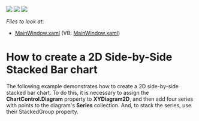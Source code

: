<!-- default badges list -->
![](https://img.shields.io/endpoint?url=https://codecentral.devexpress.com/api/v1/VersionRange/128569224/22.2.2%2B)
[![](https://img.shields.io/badge/Open_in_DevExpress_Support_Center-FF7200?style=flat-square&logo=DevExpress&logoColor=white)](https://supportcenter.devexpress.com/ticket/details/E2127)
[![](https://img.shields.io/badge/📖_How_to_use_DevExpress_Examples-e9f6fc?style=flat-square)](https://docs.devexpress.com/GeneralInformation/403183)
<!-- default badges end -->
<!-- default file list -->
*Files to look at*:

* [MainWindow.xaml](./CS/SideBySideStackedBarChart/MainWindow.xaml) (VB: [MainWindow.xaml](./VB/SideBySideStackedBarChart/MainWindow.xaml))
<!-- default file list end -->
# How to create a 2D Side-by-Side Stacked Bar chart


<p>The following example demonstrates how to create a 2D side-by-side stacked bar chart. To do this, it is necessary to assign the <strong>ChartControl.Diagram</strong> property to <strong>XYDiagram2D</strong>, and then add four series with points to the diagram's <strong>Series</strong> collection. And, to stack the series, use their StackedGroup property.</p>

<br/>


